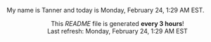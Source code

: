 My name is Tanner and today is Monday, February 24, 1:29 AM EST.

<p align="center">This <i>README</i> file is generated <b>every 3 hours</b>!</br>Last refresh: Monday, February 24, 1:29 AM EST<br /></p>
